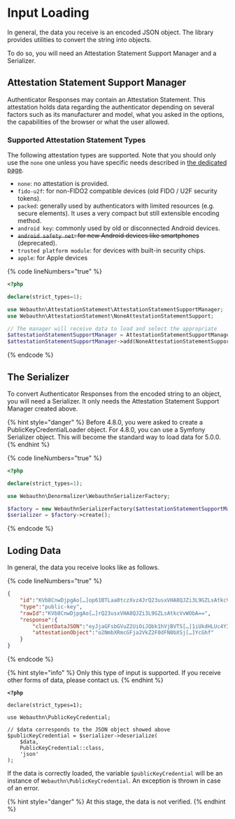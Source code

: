 # Input Loading

In general, the data you receive is an encoded JSON object. The library provides utilities to convert the string into objects.

To do so, you will need an Attestation Statement Support Manager and a Serializer.

## Attestation Statement Support Manager

Authenticator Responses may contain an Attestation Statement. This attestation holds data regarding the authenticator depending on several factors such as its manufacturer and model, what you asked in the options, the capabilities of the browser or what the user allowed.

### Supported Attestation Statement Types

The following attestation types are supported. Note that you should only use the `none` one unless you have specific needs described in [the dedicated page](../webauthn-in-a-nutshell/attestation-and-metadata-statement.md).

* `none`: no attestation is provided.
* `fido-u2f`: for non-FIDO2 compatible devices (old FIDO / U2F security tokens).
* `packed`: generally used by authenticators with limited resources (e.g. secure elements). It uses a very compact but still extensible encoding method.
* `android key`: commonly used by old or disconnected Android devices.
* ~~`android safety net`: for new Android devices like smartphones~~ (deprecated).
* `trusted platform module`: for devices with built-in security chips.
* `apple`: for Apple devices

{% code lineNumbers="true" %}
```php
<?php

declare(strict_types=1);

use Webauthn\AttestationStatement\AttestationStatementSupportManager;
use Webauthn\AttestationStatement\NoneAttestationStatementSupport;

// The manager will receive data to load and select the appropriate 
$attestationStatementSupportManager = AttestationStatementSupportManager::create();
$attestationStatementSupportManager->add(NoneAttestationStatementSupport::create());
```
{% endcode %}

## The Serializer

To convert Authenticator Responses from the encoded string to an object, you will need a Serializer. It only needs the Attestation Statement Support Manager created above.

{% hint style="danger" %}
Before 4.8.0, you were asked to create a PublicKeyCredentialLoader object. For 4.8.0, you can use a Symfony Serializer object. This will become the standard way to load data for 5.0.0.
{% endhint %}

{% code lineNumbers="true" %}
```php
<?php

declare(strict_types=1);

use Webauthn\Denormalizer\WebauthnSerializerFactory;

$factory = new WebauthnSerializerFactory($attestationStatementSupportManager);
$serializer = $factory->create();
```
{% endcode %}

## Loding Data

In general, the data you receive looks like as follows.

{% code lineNumbers="true" %}
```json
{
    "id":"KVb8CnwDjpgAo[…]op61BTLaa0tczXvz4JrQ23usxVHA8QJZi3L9GZLsAtkcVvWObA",
    "type":"public-key",
    "rawId":"KVb8CnwDjpgAo[…]rQ23usxVHA8QJZi3L9GZLsAtkcVvWObA==",
    "response":{
        "clientDataJSON":"eyJjaGFsbGVuZ2UiOiJQbk1hVjBVTS[…]1iUkdHLUc4Y3BDSdGUifQ==",
        "attestationObject":"o2NmbXRmcGFja2VkZ2F0dFN0bXSj[…]YcGhf"
    }
}
```
{% endcode %}

{% hint style="info" %}
Only this type of input is supported. If you receive other forms of data, please contact us.
{% endhint %}

<pre class="language-php" data-line-numbers><code class="lang-php"><strong>&#x3C;?php
</strong>
declare(strict_types=1);

use Webauthn\PublicKeyCredential;

// $data corresponds to the JSON object showed above
$publicKeyCredential = $serializer->deserialize(
    $data,
    PublicKeyCredential::class,
    'json'
);
</code></pre>

If the data is correctly loaded, the variable `$publicKeyCredential` will be an instance of `Webauthn\PublicKeyCredential`. An exception is thrown in case of an error.

{% hint style="danger" %}
At this stage, the data is not verified.
{% endhint %}
